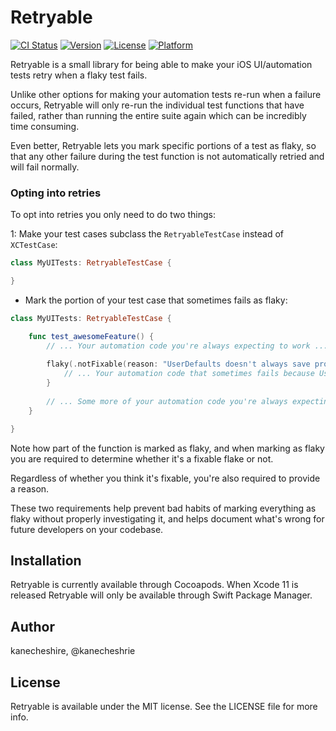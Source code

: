 # Retryable

[![CI Status](https://img.shields.io/travis/kanecheshire/Retryable.svg?style=flat)](https://travis-ci.org/kanecheshire/Retryable)
[![Version](https://img.shields.io/cocoapods/v/Retryable.svg?style=flat)](https://cocoapods.org/pods/Retryable)
[![License](https://img.shields.io/cocoapods/l/Retryable.svg?style=flat)](https://cocoapods.org/pods/Retryable)
[![Platform](https://img.shields.io/cocoapods/p/Retryable.svg?style=flat)](https://cocoapods.org/pods/Retryable)

Retryable is a small library for being able to make your iOS UI/automation tests retry when a flaky test fails.

Unlike other options for making your automation tests re-run when a failure occurs, Retryable will only re-run the individual test functions that have failed, rather than running the entire suite again which can be incredibly time consuming.

Even better, Retryable lets you mark specific portions of a test as flaky, so that any other failure during the test function is not automatically retried and will fail normally.

### Opting into retries

To opt into retries you only need to do two things:

1: Make your test cases subclass the `RetryableTestCase` instead of `XCTestCase`:

```swift
class MyUITests: RetryableTestCase {

}
```

- Mark the portion of your test case that sometimes fails as flaky:

```swift
class MyUITests: RetryableTestCase {

    func test_awesomeFeature() {
        // ... Your automation code you're always expecting to work ...
        
        flaky(.notFixable(reason: "UserDefaults doesn't always save properly on the iOS 11 simulator")) {
            // ... Your automation code that sometimes fails because UserDefaults is unreliable
        }
        
        // ... Some more of your automation code you're always expecting to work ...
    }

}
```

Note how part of the function is marked as flaky, and when marking as flaky you are required to determine whether it's a fixable flake or not. 

Regardless of whether you think it's fixable, you're also required to provide a reason. 

These two requirements help prevent bad habits of marking everything as flaky without properly investigating it, and helps document what's wrong for future developers on your codebase.

## Installation

Retryable is currently available through Cocoapods. When Xcode 11 is released Retryable will only be available through Swift Package Manager.

## Author

kanecheshire, @kanecheshrie

## License

Retryable is available under the MIT license. See the LICENSE file for more info.

